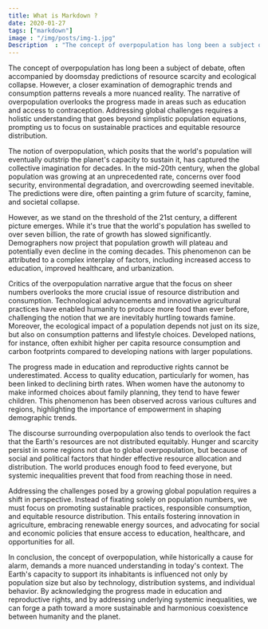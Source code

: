 ```yaml
---
title: What is Markdown ?
date: 2020-01-27
tags: ["markdown"]
image : "/img/posts/img-1.jpg"
Description  : "The concept of overpopulation has long been a subject of debate, often accompanied by doomsday predictions of resource scarcity and ecological collapse. However, a closer examination of demographic trends and consumption patterns reveals a more nuanced reality. The narrative of overpopulation overlooks the progress made in areas such as education and access to contraception. Addressing global challenges requires a holistic understanding that goes beyond simplistic population equations, prompting us to focus on sustainable practices and equitable resource distribution."
---
```

The concept of overpopulation has long been a subject of debate, often accompanied by doomsday predictions of resource scarcity and ecological collapse. However, a closer examination of demographic trends and consumption patterns reveals a more nuanced reality. The narrative of overpopulation overlooks the progress made in areas such as education and access to contraception. Addressing global challenges requires a holistic understanding that goes beyond simplistic population equations, prompting us to focus on sustainable practices and equitable resource distribution.

The notion of overpopulation, which posits that the world's population will eventually outstrip the planet's capacity to sustain it, has captured the collective imagination for decades. In the mid-20th century, when the global population was growing at an unprecedented rate, concerns over food security, environmental degradation, and overcrowding seemed inevitable. The predictions were dire, often painting a grim future of scarcity, famine, and societal collapse.

However, as we stand on the threshold of the 21st century, a different picture emerges. While it's true that the world's population has swelled to over seven billion, the rate of growth has slowed significantly. Demographers now project that population growth will plateau and potentially even decline in the coming decades. This phenomenon can be attributed to a complex interplay of factors, including increased access to education, improved healthcare, and urbanization.

Critics of the overpopulation narrative argue that the focus on sheer numbers overlooks the more crucial issue of resource distribution and consumption. Technological advancements and innovative agricultural practices have enabled humanity to produce more food than ever before, challenging the notion that we are inevitably hurtling towards famine. Moreover, the ecological impact of a population depends not just on its size, but also on consumption patterns and lifestyle choices. Developed nations, for instance, often exhibit higher per capita resource consumption and carbon footprints compared to developing nations with larger populations.

The progress made in education and reproductive rights cannot be underestimated. Access to quality education, particularly for women, has been linked to declining birth rates. When women have the autonomy to make informed choices about family planning, they tend to have fewer children. This phenomenon has been observed across various cultures and regions, highlighting the importance of empowerment in shaping demographic trends.

The discourse surrounding overpopulation also tends to overlook the fact that the Earth's resources are not distributed equitably. Hunger and scarcity persist in some regions not due to global overpopulation, but because of social and political factors that hinder effective resource allocation and distribution. The world produces enough food to feed everyone, but systemic inequalities prevent that food from reaching those in need.

Addressing the challenges posed by a growing global population requires a shift in perspective. Instead of fixating solely on population numbers, we must focus on promoting sustainable practices, responsible consumption, and equitable resource distribution. This entails fostering innovation in agriculture, embracing renewable energy sources, and advocating for social and economic policies that ensure access to education, healthcare, and opportunities for all.

In conclusion, the concept of overpopulation, while historically a cause for alarm, demands a more nuanced understanding in today's context. The Earth's capacity to support its inhabitants is influenced not only by population size but also by technology, distribution systems, and individual behavior. By acknowledging the progress made in education and reproductive rights, and by addressing underlying systemic inequalities, we can forge a path toward a more sustainable and harmonious coexistence between humanity and the planet.